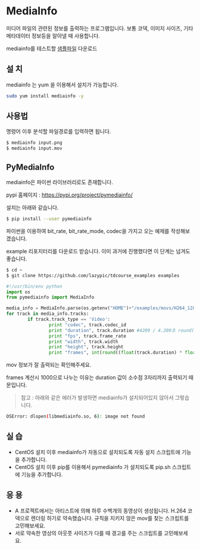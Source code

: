 # MediaInfo

미디어 파일의 관련된 정보를 출력하는 프로그램입니다. 보통 코덱, 이미지 사이즈, 기타 메타데이터 정보등을 알아낼 때 사용합니다.

mediainfo를 테스트할 [샘플파일](sample.md) 다운로드

## 설 치

mediainfo 는 yum 을 이용해서 설치가 가능합니다.

```bash
sudo yum install mediainfo -y
```

## 사용법

명령어 이후 분석할 파일경로를 입력하면 됩니다.

```bash
$ mediainfo input.png
$ mediainfo input.mov
```

## PyMediaInfo

mediainfo은 파이썬 라이브러리로도 존재합니다.

pypi 홈페이지 : https://pypi.org/project/pymediainfo/

설치는 아래와 같습니다.

```bash
$ pip install --user pymediainfo
```

파이썬을 이용하여 bit_rate, bit_rate_mode, codec을 가지고 오는 예제를 작성해보겠습니다.

example 리포지터리를 다운로드 받습니다. 이미 과거에 진행했다면 이 단계는 넘겨도 좋습니다.

```bash
$ cd ~
$ git clone https://github.com/lazypic/tdcourse_examples examples
```


```python
#!/usr/bin/env python
import os
from pymediainfo import MediaInfo

media_info = MediaInfo.parse(os.getenv("HOME")+"/examples/movs/H264_1280x720_24fps.mov")
for track in media_info.tracks:
        if track.track_type == 'Video':
                print "codec", track.codec_id
                print "duration", track.duration #4209 / 4.209초 round(4.209 * 24)
                print "fps", track.frame_rate
                print "width", track.width
                print "height", track.height
                print "frames", int(round((float(track.duration) * float(track.frame_rate))/1000))
```

mov 정보가 잘 출력되는 확인해주세요.

frames 계산시 1000으로 나누는 이유는 duration 값이 소수점 3자리까지 출력되기 때문입니다.


> 참고 : 아래와 같은 에러가 발생하면 mediainfo가 설치되어있지 않아서 그렇습니다.

```bash
OSError: dlopen(libmediainfo.so, 6): image not found
```

## 실 습

- CentOS 설치 이후 mediainfo가 자동으로 설치되도록 자동 설치 스크립트에 기능을 추가합니다.
- CentOS 설치 이후 pip를 이용해서 pymediainfo 가 설치되도록 pip.sh 스크립트에 기능을 추가합니다.

## 응 용

- A 프로젝트에서는 아티스트에 의해 하루 수백개의 동영상이 생성됩니다. H.264 코덱으로 렌더링 하기로 약속했습니다. 규칙을 지키지 않은 mov를 찾는 스크립트를 고민해보세요.
- 서로 약속한 영상의 아웃풋 사이즈가 다를 때 경고를 주는 스크립트를 고민해보세요.
